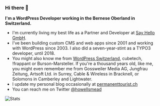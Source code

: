 ### Hi there 👋

**I'm a WordPress Developer working in the Bernese Oberland in Switzerland.**

- I'm currently living my best life as a Partner and Developer at [Say Hello GmbH](https://sayhello.ch/).
- I've been building custom CMS and web apps since 2001 and working with WordPress since 2003. I also did a seven-year-stint as a TYPO3 developer, until 2018.
- You might also know me from [WordPress Switzerland](https://github.com/wpswitzerland), cubetech, !frappant or Burson-Marsteller. If you're a thousand years old, like me, you might even remember me from Gossweiler Media AG, Jungfrau Zeitung, Artsoft Ltd. in Surrey, Cable & Wireless in Bracknell, or Solomons in Camberley and Lightwater.
- I update my personal blog occasionally at [permanenttourist.ch](https://permanenttourist.ch)
- You can reach me on Twitter [@howellsmead](https://twitter.com/howellsmead)

![Stats](https://github-readme-stats.vercel.app/api?username=markhowellsmead&show_icons=true&theme=graywhite)

